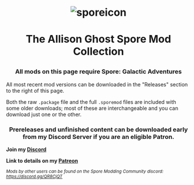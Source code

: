 # <p align="center">![sporeicon](https://github.com/Valla-Chan/Spore-Mods/assets/20942102/ec399aeb-c95f-446a-aaa6-6b1ae70514c5)</p>
# <p align="center">The Allison Ghost Spore Mod Collection


### <p align="center">All mods on this page require Spore: Galactic Adventures</p>
All most recent mod versions can be downloaded in the "Releases" section to the right of this page.

Both the raw `.package` file and the full `.sporemod` files are included with some older downloads; most of these are interchangeable and you can download just one or the other.


### <p align="center">Prereleases and unfinished content can be downloaded early from my Discord Server if you are an eligible Patron.

<b>Join my [Discord](https://discord.gg/YV88FYxD2q)</b>

<b>Link to details on my [Patreon](https://www.patreon.com/posts/prerelease-for-76535751)</b>


<sub>*Mods by other users can be found on the Spore Modding Community discord: https://discord.gg/QR8CjQT*
